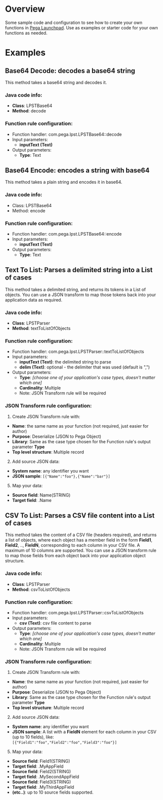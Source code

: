 # Overview

Some sample code and configuration to see how to create your own functions in [Pega Launchpad](https://launchpad.io/). Use as examples or starter code for your own functions as needed.

# Examples

## Base64 Decode: decodes a base64 string

This method takes a base64 string and decodes it.

### Java code info:
- **Class**: LPSTBase64
- **Method**: decode

### Function rule configuration:

- Function handler: com.pega.lpst.LPSTBase64::decode
- Input parameters:
  - **inputText (Text)**
- Output parameters:
  - **Type**: Text

## Base64 Encode: encodes a string with base64

This method takes a plain string and encodes it in base64.

### Java code info:
- Class: LPSTBase64
- Method: encode

### Function rule configuration:
- Function handler: com.pega.lpst.LPSTBase64::encode
- Input parameters:
  - **inputText (Text)**
- Output parameters:
  - **Type**: Text

## Text To List: Parses a delimited string into a List of cases

This method takes a delimited string, and returns its tokens in a List of objects. You can use a JSON transform to map those tokens back into your application data as required.

### Java code info:
- **Class**: LPSTParser
- **Method**: textToListOfObjects

### Function rule configuration:
- Function handler: com.pega.lpst.LPSTParser::textToListOfObjects
- Input parameters:
  - **inputText (Text)**: the delimited string to parse
  - **delim (Text)**: optional - the delimiter that was used (default is ",")
- Output parameters:
  - **Type**: *[choose one of your application's case types, doesn't matter which one]*
  - **Cardinality**: Multiple
  - Note: JSON Transform rule will be required

### JSON Transform rule configuration:

1. Create JSON Transform rule with:
  - **Name**: the same name as your function (not required, just easier for author)
  - **Purpose**: Deserialize (JSON to Pega Object)
  - **Library**: Same as the case type chosen for the Function rule's output parameter **Type**
  - **Top level structure**: Multiple record
2. Add source JSON data:
  - **System name**: any identifier you want
  - **JSON sample**: ```[{"Name":"foo"},{"Name":"bar"}]```
5. Map your data:
  - **Source field**: Name(STRING)
  - **Target field**: .Name

## CSV To List: Parses a CSV file content into a List of cases

This method takes the content of a CSV file (headers required), and returns a list of objects, where each object has a member field in the form **Field1**, **Field2**, .., **FieldN**, corresponding to each column in your CSV file. A maximum of 10 columns are supported. You can use a JSON transform rule to map those fields from each object back into your application object structure.

### Java code info:
- **Class**: LPSTParser
- **Method**: csvToListOfObjects

### Function rule configuration:
- Function handler: com.pega.lpst.LPSTParser::csvToListOfObjects
- Input parameters:
  - **csv (Text)**: csv file content to parse
- Output parameters:
  - **Type**: *[choose one of your application's case types, doesn't matter which one]*
  - **Cardinality**: Multiple
  - Note: JSON Transform rule will be required

### JSON Transform rule configuration:

1. Create JSON Transform rule with:
- **Name**: the same name as your function (not required, just easier for author)
- **Purpose**: Deserialize (JSON to Pega Object)
- **Library**: Same as the case type chosen for the Function rule's output parameter **Type**
- **Top level structure**: Multiple record
2. Add source JSON data:
- **System name**: any identifier you want
- **JSON sample**: A list with a **FieldN** element for each column in your CSV (up to 10 fields), like: ```[{"Field1":"foo","Field2":"foo","Field3":"foo"}]```
5. Map your data:
- **Source field**: Field1(STRING)
- **Target field**: .MyAppField
- **Source field**: Field2(STRING)
- **Target field**: .MySecondAppField
- **Source field**: Field3(STRING)
- **Target field**: .MyThirdAppField
- **(etc..)**: up to 10 source fields supported.
